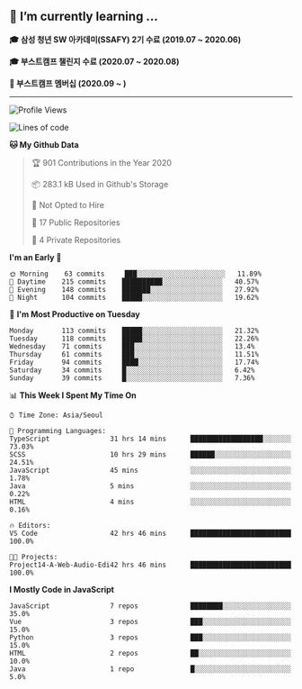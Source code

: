 ## 🌱 I’m currently learning ...

**🎓 삼성 청년 SW 아카데미(SSAFY) 2기 수료 (2019.07 ~ 2020.06)**

**🎓 부스트캠프 챌린지 수료 (2020.07 ~ 2020.08)**

**🏃  부스트캠프 멤버십 (2020.09 ~ )**
 
-----

<!--START_SECTION:waka-->
![Profile Views](http://img.shields.io/badge/Profile%20Views-4-blue)

![Lines of code](https://img.shields.io/badge/From%20Hello%20World%20I%27ve%20Written-34.5%20million%20lines%20of%20code-blue)

**🐱 My Github Data** 

> 🏆 901 Contributions in the Year 2020
 > 
> 📦 283.1 kB Used in Github's Storage 
 > 
> 🚫 Not Opted to Hire
 > 
> 📜 17 Public Repositories 
 > 
> 🔑 4 Private Repositories  
 > 
**I'm an Early 🐤** 

```text
🌞 Morning    63 commits     ███░░░░░░░░░░░░░░░░░░░░░░   11.89% 
🌆 Daytime    215 commits    ██████████░░░░░░░░░░░░░░░   40.57% 
🌃 Evening    148 commits    ███████░░░░░░░░░░░░░░░░░░   27.92% 
🌙 Night      104 commits    █████░░░░░░░░░░░░░░░░░░░░   19.62%

```
📅 **I'm Most Productive on Tuesday** 

```text
Monday       113 commits    █████░░░░░░░░░░░░░░░░░░░░   21.32% 
Tuesday      118 commits    █████░░░░░░░░░░░░░░░░░░░░   22.26% 
Wednesday    71 commits     ███░░░░░░░░░░░░░░░░░░░░░░   13.4% 
Thursday     61 commits     ███░░░░░░░░░░░░░░░░░░░░░░   11.51% 
Friday       94 commits     ████░░░░░░░░░░░░░░░░░░░░░   17.74% 
Saturday     34 commits     █░░░░░░░░░░░░░░░░░░░░░░░░   6.42% 
Sunday       39 commits     █░░░░░░░░░░░░░░░░░░░░░░░░   7.36%

```


📊 **This Week I Spent My Time On** 

```text
⌚︎ Time Zone: Asia/Seoul

💬 Programming Languages: 
TypeScript               31 hrs 14 mins      ██████████████████░░░░░░░   73.03% 
SCSS                     10 hrs 29 mins      ██████░░░░░░░░░░░░░░░░░░░   24.51% 
JavaScript               45 mins             ░░░░░░░░░░░░░░░░░░░░░░░░░   1.78% 
Java                     5 mins              ░░░░░░░░░░░░░░░░░░░░░░░░░   0.22% 
HTML                     4 mins              ░░░░░░░░░░░░░░░░░░░░░░░░░   0.16%

🔥 Editors: 
VS Code                  42 hrs 46 mins      █████████████████████████   100.0%

🐱‍💻 Projects: 
Project14-A-Web-Audio-Edi42 hrs 46 mins      █████████████████████████   100.0%

```

**I Mostly Code in JavaScript** 

```text
JavaScript               7 repos             ████████░░░░░░░░░░░░░░░░░   35.0% 
Vue                      3 repos             ███░░░░░░░░░░░░░░░░░░░░░░   15.0% 
Python                   3 repos             ███░░░░░░░░░░░░░░░░░░░░░░   15.0% 
HTML                     2 repos             ██░░░░░░░░░░░░░░░░░░░░░░░   10.0% 
Java                     1 repo              █░░░░░░░░░░░░░░░░░░░░░░░░   5.0%

```



<!--END_SECTION:waka-->
